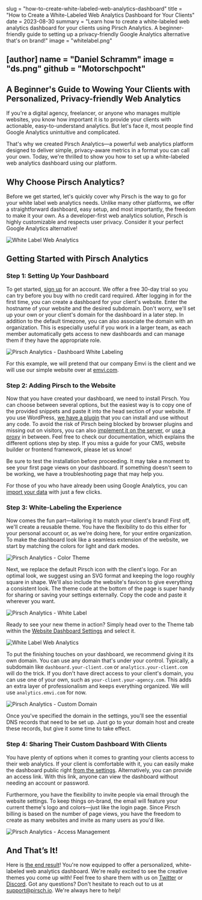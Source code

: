 slug = "how-to-create-white-labeled-web-analytics-dashboard"
title = "How to Create a White-Labeled Web Analytics Dashboard for Your Clients"
date = 2023-08-30
summary = "Learn how to create a white-labeled web analytics dashboard for your clients using Pirsch Analytics. A beginner-friendly guide to setting up a privacy-friendly Google Analytics alternative that's on brand!"
image = "whitelabel.png"

[author]
name = "Daniel Schramm"
image = "ds.png"
github = "Motorschpocht"
---

## A Beginner's Guide to Wowing Your Clients with Personalized, Privacy-friendly Web Analytics

If you're a digital agency, freelancer, or anyone who manages multiple websites, you know how important it is to provide your clients with actionable, easy-to-understand analytics. But let's face it, most people find Google Analytics unintuitive and complicated.

That's why we created Pirsch Analytics—a powerful web analytics platform designed to deliver simple, privacy-aware metrics in a format you can call your own. Today, we're thrilled to show you how to set up a white-labeled web analytics dashboard using our platform.

## Why Choose Pirsch Analytics?

Before we get started, let's quickly cover why Pirsch is the way to go for your white label web analytics needs. Unlike many other platforms, we offer a straightforward dashboard, easy setup, and most importantly, the freedom to make it your own. As a developer-first web analytics solution, Pirsch is highly customizable and respects user privacy. Consider it your perfect Google Analytics alternative!

![White Label Web Analytics](/blog/static/pirschanalytics2/dashboards.gif)

## Getting Started with Pirsch Analytics

### Step 1: Setting Up Your Dashboard

To get started, [sign up](https://pirsch.io/signup) for an account. We offer a free 30-day trial so you can try before you buy with no credit card required. After logging in for the first time, you can create a dashboard for your client's website. Enter the hostname of your website and the desired subdomain. Don't worry, we'll set up your own or your client's domain for the dashboard in a later step. In addition to the default timezone, you can also associate the domain with an organization. This is especially useful if you work in a larger team, as each member automatically gets access to new dashboards and can manage them if they have the appropriate role.

![Pirsch Analytics - Dashboard White Labeling](/blog/static/whitelabel/addwebsite.png)

For this example, we will pretend that our company Emvi is the client and we will use our simple website over at [emvi.com](https://emvi.com).

### Step 2: Adding Pirsch to the Website

Now that you have created your dashboard, we need to install Pirsch. You can choose between several options, but the easiest way is to copy one of the provided snippets and paste it into the head section of your website. If you use WordPress, [we have a plugin](https://wordpress.org/plugins/pirsch-analytics/) that you can install and use without any code. To avoid the risk of Pirsch being blocked by browser plugins and missing out on visitors, you can also [implement it on the server](https://docs.pirsch.io/get-started/backend-integration), or [use a proxy](https://docs.pirsch.io/advanced/proxy) in between. Feel free to check our documentation, which explains the different options step by step. If you miss a guide for your CMS, website builder or frontend framework, please let us know!

Be sure to test the installation before proceeding. It may take a moment to see your first page views on your dashboard. If something doesn't seem to be working, we have a troubleshooting page that may help you.

For those of you who have already been using Google Analytics, you can [import your data](https://docs.pirsch.io/get-started/ga-import) with just a few clicks.

### Step 3: White-Labeling the Experience

Now comes the fun part—tailoring it to match your client's brand! First off, we'll create a reusable theme. You have the flexibility to do this either for your personal account or, as we're doing here, for your entire organization. To make the dashboard look like a seamless extension of the website, we start by matching the colors for light and dark modes.

![Pirsch Analytics - Color Theme](/blog/static/whitelabel/colors.png)

Next, we replace the default Pirsch icon with the client's logo. For an optimal look, we suggest using an SVG format and keeping the logo roughly square in shape. We'll also include the website's favicon to give everything a consistent look. The theme code at the bottom of the page is super handy for sharing or saving your settings externally. Copy the code and paste it wherever you want.

![Pirsch Analytics - White Label](/blog/static/whitelabel/logos.png)

Ready to see your new theme in action? Simply head over to the Theme tab within the [Website Dashboard Settings](https://dashboard.pirsch.io/settings/theme) and select it.

![White Label Web Analytics](/blog/static/whitelabel/dashboard.png)

To put the finishing touches on your dashboard, we recommend giving it its own domain. You can use any domain that's under your control. Typically, a subdomain like `dashboard.your-client.com` or `analytics.your-client.com` will do the trick. If you don't have direct access to your client's domain, you can use one of your own, such as `your-client.your-agency.com`. This adds an extra layer of professionalism and keeps everything organized. We will use `analytics.emvi.com` for now.

![Pirsch Analytics - Custom Domain](/blog/static/whitelabel/customdomain.png)

Once you've specified the domain in the settings, you'll see the essential DNS records that need to be set up. Just go to your domain host and create these records, but give it some time to take effect.

### Step 4: Sharing Their Custom Dashboard With Clients

You have plenty of options when it comes to granting your clients access to their web analytics. If your client is comfortable with it, you can easily make the dashboard public right [from the settings](https://dashboard.pirsch.io/settings/access). Alternatively, you can provide an access link. With this link, anyone can view the dashboard without needing an account or password.

Furthermore, you have the flexibility to invite people via email through the website settings. To keep things on-brand, the email will feature your current theme's logo and colors—just like the login page. Since Pirsch billing is based on the number of page views, you have the freedom to create as many websites and invite as many users as you'd like.

![Pirsch Analytics - Access Management](/blog/static/whitelabel/access.png)

## And That’s It!

Here is [the end result](https://analytics.emvi.com)! You're now equipped to offer a personalized, white-labeled web analytics dashboard. We're really excited to see the creative themes you come up with! Feel free to share them with us on [Twitter](https://twitter.com/PirschAnalytics) or [Discord](https://discord.gg/fAYm4Cz). Got any questions? Don't hesitate to reach out to us at [support@pirsch.io](mailto:support@pirsch.io). We're always here to help!
